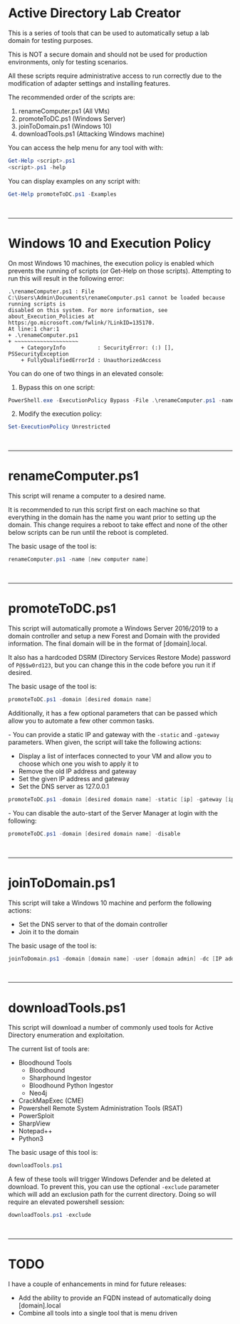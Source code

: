 # Active Directory Lab Creator
This is a series of tools that can be used to automatically setup a lab domain for testing purposes. 

This is NOT a secure domain and should not be used for production environments, only for testing scenarios.

All these scripts require administrative access to run correctly due to the modification of adapter settings and installing features.

The recommended order of the scripts are:
1. renameComputer.ps1 (All VMs)
2. promoteToDC.ps1 (Windows Server)
3. joinToDomain.ps1 (Windows 10)
4. downloadTools.ps1 (Attacking Windows machine)

You can access the help menu for any tool with with:
```powershell
Get-Help <script>.ps1
<script>.ps1 -help
```

You can display examples on any script with:
```powershell
Get-Help promoteToDC.ps1 -Examples
```
<br>

-----
# Windows 10 and Execution Policy
On most Windows 10 machines, the execution policy is enabled which prevents the running of scripts (or Get-Help on those scripts). Attempting to run this will result in the following error:
```
.\renameComputer.ps1 : File C:\Users\Admin\Documents\renameComputer.ps1 cannot be loaded because running scripts is
disabled on this system. For more information, see about_Execution_Policies at
https:/go.microsoft.com/fwlink/?LinkID=135170.
At line:1 char:1
+ .\renameComputer.ps1
+ ~~~~~~~~~~~~~~~~~~~~
    + CategoryInfo          : SecurityError: (:) [], PSSecurityException
    + FullyQualifiedErrorId : UnauthorizedAccess
```

You can do one of two things in an elevated console:
1. Bypass this on one script:
```powershell
PowerShell.exe -ExecutionPolicy Bypass -File .\renameComputer.ps1 -name [new computer name]
```

2. Modify the execution policy:
```powershell
Set-ExecutionPolicy Unrestricted
```
<br>

-----
# renameComputer.ps1
This script will rename a computer to a desired name. 

It is recommended to run this script first on each machine so that everything in the domain has the name you want prior to setting up the domain. This change requires a reboot to take effect and none of the other below scripts can be run until the reboot is completed.

The basic usage of the tool is:
```powershell
renameComputer.ps1 -name [new computer name]
```
<br>

-----
# promoteToDC.ps1
This script will automatically promote a Windows Server 2016/2019 to a domain controller and setup a new Forest and Domain with the provided information. The final domain will be in the format of [domain].local. 

It also has a hardcoded DSRM (Directory Services Restore Mode) password of ``P@$$w0rd123``, but you can change this in the code before you run it if desired.

The basic usage of the tool is:
```powershell
promoteToDC.ps1 -domain [desired domain name]
``` 

Additionally, it has a few optional parameters that can be passed which allow you to automate a few other common tasks.

\- You can provide a static IP and gateway with the ``-static`` and ``-gateway`` parameters. When given, the script will take the following actions:
- Display a list of interfaces connected to your VM and allow you to choose which one you wish to apply it to
- Remove the old IP address and gateway
- Set the given IP address and gateway
- Set the DNS server as 127.0.0.1
```powershell
promoteToDC.ps1 -domain [desired domain name] -static [ip] -gateway [ip]
```

\- You can disable the auto-start of the Server Manager at login with the following:
```powershell
promoteToDC.ps1 -domain [desired domain name] -disable
```
<br>

-----
# joinToDomain.ps1
This script will take a Windows 10 machine and perform the following actions:
- Set the DNS server to that of the domain controller
- Join it to the domain

The basic usage of the tool is:
```powershell
joinToDomain.ps1 -domain [domain name] -user [domain admin] -dc [IP address of the domain controller]
```
<br>

-----
# downloadTools.ps1
This script will download a number of commonly used tools for Active Directory enumeration and exploitation.

The current list of tools are:
- Bloodhound Tools
    - Bloodhound
    - Sharphound Ingestor
    - Bloodhound Python Ingestor
    - Neo4j
- CrackMapExec (CME)
- Powershell Remote System Administration Tools (RSAT)
- PowerSploit
- SharpView
- Notepad++
- Python3

The basic usage of this tool is:
```powershell
downloadTools.ps1
```

A few of these tools will trigger Windows Defender and be deleted at download. To prevent this, you can use the optional ``-exclude`` parameter which will add an exclusion path for the current directory. Doing so will require an elevated powershell session:
```powershell
downloadTools.ps1 -exclude
```
<br>

------
# TODO
I have a couple of enhancements in mind for future releases:

- Add the ability to provide an FQDN instead of automatically doing [domain].local
- Combine all tools into a single tool that is menu driven